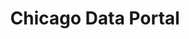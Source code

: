 ---
title: Chicago Data Portal 
description: The City of Chicago's open data portal lets you find city data, lets you find facts about your neighborhood, lets you create maps and graphs about the city, and lets you freely download the data for your own analysis. Many of these datasets are updated at least once a day, and many of them are updated several times a day. The open data portal is required under an Executive Order signed by Mayor Rahm Emanuel on December 10, 2012.
logo: https://data.cityofchicago.org/api/assets/73F1665C-0FE6-4183-8AD1-E91DB8EFAFA4?7CB02402-8E06-48B0-8C9A-3890182D58C7.png
--- 